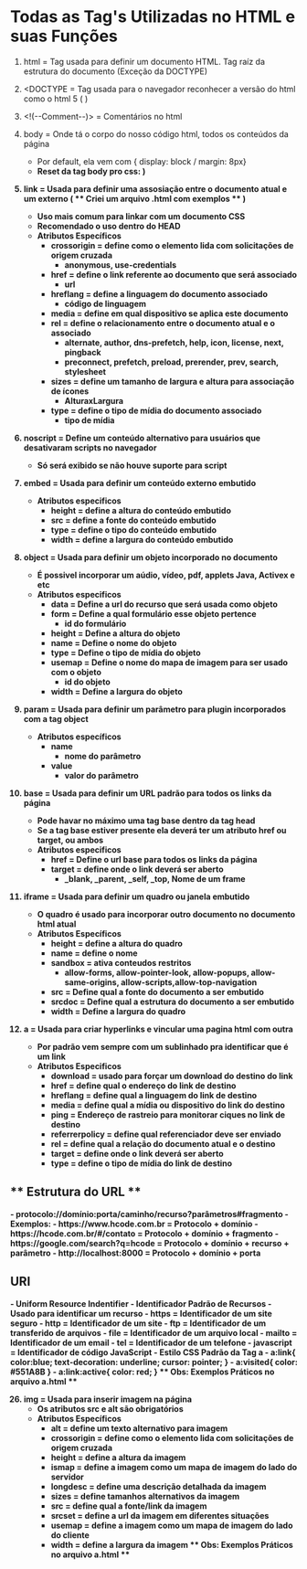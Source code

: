 # Todas as Tag's Utilizadas no HTML e suas Funções

1. html = Tag usada para definir um documento HTML. Tag raíz da estrutura do documento (Exceção da DOCTYPE)

2. <DOCTYPE = Tag usada para o navegador reconhecer a versão do html como o html 5 ( <doctype html>)

3. <!(--Comment--)> = Comentários no html

4. body = Onde tá o corpo do nosso código html, todos os conteúdos da página
	- Por default, ela vem com { display: block / margin: 8px}
	- **Reset da tag body pro css: <style> body{ margin: 0; } </body>**

5. head = Serve como contêiner para as tags de cabeçalho. É onde serão feitas as configurações( primeiro a ser carregado da página)

6. title = Definir o título principal do documento
	- É ideal cada página ter um title único
	- As buscas do google, são baseadas na tag title
	- Filha da tag head

7. <meta = Usada para definir um metadado que será utilizado no cabeçalho do site
	- Possui todos os atributos globais
	- Atributos especificos:
		- charset: Define qual a codificação de caracteres foi usada no documento (ex: <meta charset="utf-8"/> )
		- content: Define o conteúdo associado ao http-equiv
		- http-equiv: Prove um cabeçalho http com informação do conteúdo do atributo(content-type/default-style/refresh)
			- <meta http-equiv="Refresh" content="5"> (Dá um comando para a página atualizar a cada 5 seg)
			- <meta http-equiv="Refresh" content="5;URL=title.html"> (A página atualiza em 5 seg e redireciona para a url informada)
		- name: Define o nome do metadado (application-name/author/description/generator/keywords/viewport)
			- <meta name = "application-name" content="Exemplo App"> (Dá nome ao aplicativo ou ao site)
			- <meta name = "description" content=" Esta página é um exemplo"> (Dá uma descrição para a página)
			- <meta name= "keywords" content="HTML5,meta,site,pagina"> (Dá palavras-chaves para buscas da página)
			- <meta name="author" content="Rafael Brito"> (dá um autor para a página)
			- <meta name="generator" content=" Visual Studio Code"> (informa em qual plataforma foi idealizado aquela página)

8. p = Usada para definir um parágrafo
	- Por padrão CSS, já vem com um espaçamento de 1em no topo e embaixo (ou seja quebra linha entre uma tag p e outra)

9. h1 = Usada para definir o primeiro cabeçalho mais importante da página
	- É importante que uma página tenha apenas uma tag h1

10. h2 = Usada para definir o segundo cabeçalho mais importante da página
	- É importante que já tenha uma tag h1 para ser utilizada a h2
	- Pode ter mais de uma, por corresponder a um subtítulo

11. h3 = Usada para definir o terceiro cabeçalho mais improtante da página
	- É importante que já tenha uma tag h1 e h2 
	- Pode ter mais de uma

12. h4 = Usada para definir o quarto cabeçalho mais importante da página
	- É importante que já tenha as tag's anteriores	

13. h5 = Usada para definir o quinto cabeçalho mais importante da página
	- É importante que já tenha as tag's anteriores

14. h6 = Usada para definir o sexto cabeçalho mais importante da página e ÚLTIMO!
	- É importante que já tenha as tag's anteriores
**Obs: É importante que caso queira uma fonte menor e não tenha utilizado as tag's h anteriores a h6, é recomendado alterar o padrão CSS do style da tag h posterior para o campo desejado**

15. <style = Usada para definir estilos CSS no próprio documento html 
	- atributos especificos
		- media = define qual dispositivo de midia o estilo se aplica
		- type = define o typo de mídia (text/css)
		
16. script = Usada para definir um script em JS executado no lado do cliente (é executado na página e não no servidor)
	- A tag permite ser escrito dentro dela ou apontar uma fonte externa(JS)
	- Atributos especificos
		- async = define q o script será executado d eforma assíncroma ( Funciona apenas para scripts externos)
		- charset = define o padrão de caracteres usados
		- defer = define que o script só será executado depois da página ser carregada
		- src = define a fonte externa do script
			- Ex: <script src="nome_do_arquivo.js"></script>
		- type = define o tipo de mídia do script
** Obs: a tag script deve ser escrita antes da tag body fechar **

17. div = usada para criar uma divisão ou seção do documento
	- Geralmente usada como contêiner para outros elementos

18. span = Usada para agrupar texto ou tags em um documento 
	- Não fornece nenhuma alteração visual por padrão
 	- seu objetos é aplicar um CSS pra texto
	- Ex: "<p Testando o <span class "vermelho">uso</span> da tag /p>" (<style> .vermelho { color: red; } </style>)

19. link =  Usada para definir uma assosiação entre o documento atual e um externo ( ** Criei um arquivo .html com exemplos ** )
	- Uso mais comum para linkar com um documento CSS
	- Recomendado o uso dentro do HEAD
	- Atributos Específicos
		- crossorigin = define como o elemento lida com solicitações de origem cruzada
			- anonymous, use-credentials
		- href = define o link referente ao documento que será associado
			- url
		- hreflang = define a linguagem do documento associado
			- código de linguagem
		- media = define em qual dispositivo se aplica este documento 
		- rel = define o relacionamento entre o documento atual e o associado
			- alternate, author, dns-prefetch, help, icon, license, next, pingback
			- preconnect, prefetch, preload, prerender, prev, search, stylesheet
		- sizes = define um tamanho de largura e altura para associação de ícones
			- AlturaxLargura
		- type = define o tipo de mídia do documento associado
			- tipo de mídia

20. noscript = Define um conteúdo alternativo para usuários que desativaram scripts no navegador
	- Só será exibido se não houve suporte para script

21. embed = Usada para definir um conteúdo externo embutido
	- Atributos especificos
		- height = define a altura do conteúdo embutido
		- src = define a fonte do conteúdo embutido
		- type = define o tipo do conteúdo embutido
		- width = define a largura do conteúdo embutido

22. object = Usada para definir um objeto incorporado no documento
	- É possivel incorporar um aúdio, vídeo, pdf, applets Java, Activex e etc
	- Atributos especificos
		- data = Define a url do recurso que será usada como objeto
		- form = Define a qual formulário esse objeto pertence 
			- id do formulário
		- height = Define a altura do objeto
		- name = Define o nome do objeto
		- type = Define o tipo de mídia do objeto
		- usemap = Define o nome do mapa de imagem para ser usado com o objeto 
			- id do objeto
		- width = Define a largura do objeto

23. param = Usada para definir um parâmetro para plugin incorporados com a tag object
	- Atributos específicos
		- name 
			- nome do parâmetro
		- value
 			- valor do parâmetro

24. base = Usada para definir um URL padrão para todos os links da página
	- Pode havar no máximo uma tag base dentro da tag head
	- Se a tag base estiver presente ela deverá ter um atributo href ou target, ou ambos
	- Atributos especificos
		- href = Define o url base para todos os links da página
		- target = define onde o link deverá ser aberto
			- _blank, _parent, _self, _top, Nome de um frame

24. iframe = Usada para definir um quadro ou janela embutido	
	- O quadro é usado para incorporar outro documento no documento html atual
	- Atributos Específicos
		- height = define a altura do quadro
		- name = define o nome
		- sandbox = ativa conteudos restritos 
			- allow-forms, allow-pointer-look, allow-popups, allow-same-origins, allow-scripts,allow-top-navigation
		- src = Define qual a fonte do documento a ser embutido
		- srcdoc = Define qual a estrutura do documento a ser embutido
		- width = Define a largura do quadro

25. a = Usada para criar hyperlinks e vincular uma pagina html com outra
	- Por padrão vem sempre com um sublinhado pra identificar que é um link
	- Atributos Especificos
		- download = usado para forçar um download do destino do link
		- href = define qual o endereço do link de destino
		- hreflang = define qual a linguagem do link de destino
		- media = define qual a mídia ou dispositivo do link do destino
		- ping = Endereço de rastreio para monitorar ciques no link de destino
		- referrerpolicy = define qual referenciador deve ser enviado
		- rel = define qual a relação do documento atual e o destino 
		- target = define onde o link deverá ser aberto
		- type = define o tipo de mídia do link de destino
<h2> ** Estrutura do URL ** </h2> 
	- protocolo://domínio:porta/caminho/recurso?parâmetros#fragmento
	- Exemplos:
		- https://www.hcode.com.br = Protocolo + domínio
		- https://hcode.com.br/#/contato = Protocolo + domínio + fragmento
		- https://google.com/search?q=hcode = Protocolo + domínio + recurso + parâmetro
		- http://localhost:8000 = Protocolo + domínio + porta
<h2> URI </h2>
	- Uniform Resource Indentifier - Identificador Padrão de Recursos
	- Usado para identificar um recurso
		- https = Identificador de um site seguro	
		- http = Identificador de um site
		- ftp = Identificador de um transferido de arquivos
		- file = Identificador de um arquivo local
		- mailto = Identificador de um email
		- tel = Identificador de um telefone 
		- javascript = Identificador de código JavaScript
	- Estilo CSS Padrão da Tag a
		- a:link{
			color:blue;
			text-decoration: underline;
			cursor: pointer; }
		- a:visited{
			color: #551A8B }
		- a:link:active{
			color: red; }
** Obs: Exemplos Práticos no arquivo a.html **

26. img = Usada para inserir imagem na página
	- Os atributos src e alt são obrigatórios 
	- Atributos Específicos
		- alt = define um texto alternativo para imagem
		- crossorigin = define como o elemento lida com solicitações de origem cruzada
		- height = define a altura da imagem
		- ismap = define a imagem como um mapa de imagem do lado do servidor 
		- longdesc = define uma descrição detalhada da imagem
		- sizes = define tamanhos alternativos da imagem
		- src = define qual a fonte/link da imagem
		- srcset = define a url da imagem em diferentes situações 
		- usemap = define a imagem como um mapa de imagem do lado do cliente
		- width = define a largura da imagem
 ** Obs: Exemplos Práticos no arquivo a.html **

